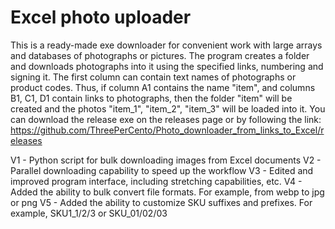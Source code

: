 # Excel photo uploader
This is a ready-made exe downloader for convenient work with large arrays and databases of photographs or pictures. The program creates a folder and downloads photographs into it using the specified links, numbering and signing it.
The first column can contain text names of photographs or product codes.
Thus, if column A1 contains the name "item", and columns B1, C1, D1 contain links to photographs, then the folder "item" will be created and the photos "item_1", ​​"item_2", "item_3" will be loaded into it.
You can download the release exe on the releases page or by following the link: https://github.com/ThreePerCento/Photo_downloader_from_links_to_Excel/releases

V1 - Python script for bulk downloading images from Excel documents
V2 - Parallel downloading capability to speed up the workflow
V3 - Edited and improved program interface, including stretching capabilities, etc.
V4 - Added the ability to bulk convert file formats. For example, from webp to jpg or png
V5 - Added the ability to customize SKU suffixes and prefixes. For example, SKU1_1/2/3 or SKU_01/02/03
